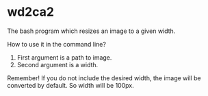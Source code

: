 # wd2ca2

The bash program which resizes an image to a given width.

How to use it in the command line?

1. First argument is a path to image.
2. Second argument is a width. 

Remember! If you do not include the desired width, the image will be converted by default. So width will be 100px.
